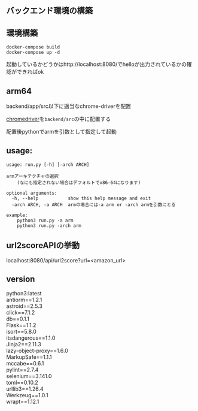## バックエンド環境の構築

## 環境構築

```
docker-compose build
docker-compose up -d
```
起動しているかどうかはhttp://localhost:8080/でhelloが出力されているかの確認ができればok

## arm64

backend/app/src以下に適当なchrome-driverを配置

[chromedriver](https://chromedriver.storage.googleapis.com/index.html?path=89.0.4389.23/)を```backend/src```の中に配置する

配置後pythonでarmを引数として指定して起動


## usage:

```
usage: run.py [-h] [-arch ARCH]

armアーキテクチャの選択
    (なにも指定されない場合はデフォルトでx86-64になります)

optional arguments:
  -h, --help           show this help message and exit
  -arch ARCH, -a ARCH  armの場合には-a arm or -arch armを引数にとる

example:
    python3 run.py -a arm
    python3 run.py -arch arm

```


## url2scoreAPIの挙動
localhost:8080/api/url2score?url=<amazon_url>

## version
python3:latest  
antiorm==1.2.1  
astroid==2.5.3  
click==7.1.2  
db==0.1.1  
Flask==1.1.2  
isort==5.8.0  
itsdangerous==1.1.0  
Jinja2==2.11.3  
lazy-object-proxy==1.6.0  
MarkupSafe==1.1.1  
mccabe==0.6.1  
pylint==2.7.4  
selenium==3.141.0  
toml==0.10.2  
urllib3==1.26.4  
Werkzeug==1.0.1  
wrapt==1.12.1  
